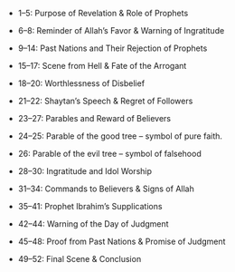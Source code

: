 * 1–5: Purpose of Revelation & Role of Prophets

* 6–8: Reminder of Allah’s Favor & Warning of Ingratitude

* 9–14: Past Nations and Their Rejection of Prophets

* 15–17: Scene from Hell & Fate of the Arrogant

* 18–20: Worthlessness of Disbelief

* 21–22: Shaytan’s Speech & Regret of Followers

* 23–27: Parables and Reward of Believers

* 24–25: Parable of the good tree – symbol of pure faith.

* 26: Parable of the evil tree – symbol of falsehood

* 28–30: Ingratitude and Idol Worship

* 31–34: Commands to Believers & Signs of Allah

* 35–41: Prophet Ibrahim’s Supplications

* 42–44: Warning of the Day of Judgment

* 45–48: Proof from Past Nations & Promise of Judgment

* 49–52: Final Scene & Conclusion
